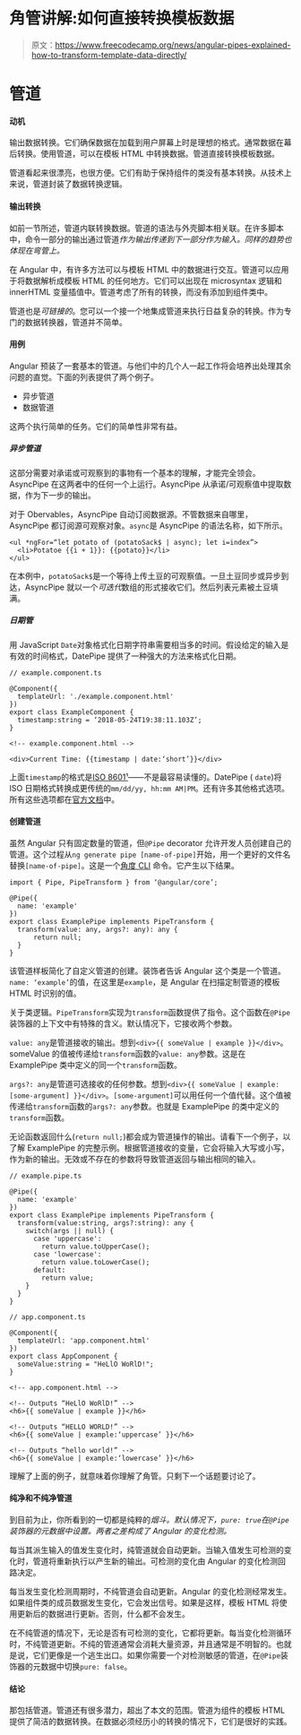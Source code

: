 # 角管讲解:如何直接转换模板数据

> 原文：<https://www.freecodecamp.org/news/angular-pipes-explained-how-to-transform-template-data-directly/>

# **管道**

#### **动机**

输出数据转换。它们确保数据在加载到用户屏幕上时是理想的格式。通常数据在幕后转换。使用管道，可以在模板 HTML 中转换数据。管道直接转换模板数据。

管道看起来很漂亮，也很方便。它们有助于保持组件的类没有基本转换。从技术上来说，管道封装了数据转换逻辑。

#### **输出转换**

如前一节所述，管道内联转换数据。管道的语法与外壳脚本相关联。在许多脚本中，命令一部分的输出通过管道*作为输出传递到下一部分作为输入。同样的趋势也体现在弯管上。*

在 Angular 中，有许多方法可以与模板 HTML 中的数据进行交互。管道可以应用于将数据解析成模板 HTML 的任何地方。它们可以出现在 microsyntax 逻辑和 innerHTML 变量插值中。管道考虑了所有的转换，而没有添加到组件类中。

管道也是*可链接的*。您可以一个接一个地集成管道来执行日益复杂的转换。作为专门的数据转换器，管道并不简单。

#### **用例**

Angular 预装了一套基本的管道。与他们中的几个人一起工作将会培养出处理其余问题的直觉。下面的列表提供了两个例子。

*   异步管道
*   数据管道

这两个执行简单的任务。它们的简单性非常有益。

##### **异步管道**

这部分需要对承诺或可观察到的事物有一个基本的理解，才能完全领会。AsyncPipe 在这两者中的任何一个上运行。AsyncPipe 从承诺/可观察值中提取数据，作为下一步的输出。

对于 Obervables，AsyncPipe 自动订阅数据源。不管数据来自哪里，AsyncPipe 都订阅源可观察对象。`async`是 AsyncPipe 的语法名称，如下所示。

```
<ul *ngFor=“let potato of (potatoSack$ | async); let i=index”>
  <li>Potatoe {{i + 1}}: {{potato}}</li>
</ul>
```

在本例中，`potatoSack$`是一个等待上传土豆的可观察值。一旦土豆同步或异步到达，AsyncPipe 就以一个*可迭代*数组的形式接收它们。然后列表元素被土豆填满。

##### **日期管**

用 JavaScript `Date`对象格式化日期字符串需要相当多的时间。假设给定的输入是有效的时间格式，DatePipe 提供了一种强大的方法来格式化日期。

```
// example.component.ts

@Component({
  templateUrl: './example.component.html'
})
export class ExampleComponent {
  timestamp:string = ‘2018-05-24T19:38:11.103Z’;
}
```

```
<!-- example.component.html -->

<div>Current Time: {{timestamp | date:‘short’}}</div>
```

上面`timestamp`的格式是[ISO 8601¹](https://en.wikipedia.org/wiki/ISO_8601)——不是最容易读懂的。DatePipe ( `date`)将 ISO 日期格式转换成更传统的`mm/dd/yy, hh:mm AM|PM`。还有许多其他格式选项。所有这些选项都在[官方文档](https://angular.io/api/common/DatePipe)中。

#### **创建管道**

虽然 Angular 只有固定数量的管道，但`@Pipe` decorator 允许开发人员创建自己的管道。这个过程从`ng generate pipe [name-of-pipe]`开始，用一个更好的文件名替换`[name-of-pipe]`。这是一个[角度 CLI](https://cli.angular.io/) 命令。它产生以下结果。

```
import { Pipe, PipeTransform } from ‘@angular/core’;

@Pipe({
  name: 'example'
})
export class ExamplePipe implements PipeTransform {
  transform(value: any, args?: any): any {
      return null;
  }
}
```

该管道样板简化了自定义管道的创建。装饰者告诉 Angular 这个类是一个管道。`name: ‘example’`的值，在这里是`example`，是 Angular 在扫描定制管道的模板 HTML 时识别的值。

关于类逻辑。`PipeTransform`实现为`transform`函数提供了指令。这个函数在`@Pipe`装饰器的上下文中有特殊的含义。默认情况下，它接收两个参数。

`value: any`是管道接收的输出。想到`<div>{{ someValue | example }}</div>`。someValue 的值被传递给`transform`函数的`value: any`参数。这是在 ExamplePipe 类中定义的同一个`transform`函数。

`args?: any`是管道可选接收的任何参数。想到`<div>{{ someValue | example:[some-argument] }}</div>`。`[some-argument]`可以用任何一个值代替。这个值被传递给`transform`函数的`args?: any`参数。也就是 ExamplePipe 的类中定义的`transform`函数。

无论函数返回什么(`return null;`)都会成为管道操作的输出。请看下一个例子，以了解 ExamplePipe 的完整示例。根据管道接收的变量，它会将输入大写或小写，作为新的输出。无效或不存在的参数将导致管道返回与输出相同的输入。

```
// example.pipe.ts

@Pipe({
  name: 'example'
})
export class ExamplePipe implements PipeTransform {
  transform(value:string, args?:string): any {
    switch(args || null) {
      case 'uppercase':
        return value.toUpperCase();
      case 'lowercase':
        return value.toLowerCase();
      default:
        return value;
    }
  }
}
```

```
// app.component.ts

@Component({
  templateUrl: 'app.component.html'
})
export class AppComponent {
  someValue:string = "HeLlO WoRlD!";
}
```

```
<!-- app.component.html -->

<!-- Outputs “HeLlO WoRlD!” -->
<h6>{{ someValue | example }}</h6>

<!-- Outputs “HELLO WORLD!” -->
<h6>{{ someValue | example:‘uppercase’ }}</h6>

<!-- Outputs “hello world!” -->
<h6>{{ someValue | example:‘lowercase’ }}</h6>
```

理解了上面的例子，就意味着你理解了角管。只剩下一个话题要讨论了。

#### **纯净和不纯净管道**

到目前为止，你所看到的一切都是纯粹的*烟斗。默认情况下，`pure: true`在`@Pipe`装饰器的元数据中设置。两者之差构成了 Angular 的变化检测。*

每当其派生输入的值发生变化时，纯管道就会自动更新。当输入值发生可检测的变化时，管道将重新执行以产生新的输出。可检测的变化由 Angular 的变化检测回路决定。

每当发生变化检测周期时，不纯管道会自动更新。Angular 的变化检测经常发生。如果组件类的成员数据发生变化，它会发出信号。如果是这样，模板 HTML 将使用更新后的数据进行更新。否则，什么都不会发生。

在不纯管道的情况下，无论是否有可检测的变化，它都将更新。每当变化检测循环时，不纯管道更新。不纯的管道通常会消耗大量资源，并且通常是不明智的。也就是说，它们更像是一个逃生出口。如果你需要一个对检测敏感的管道，在`@Pipe`装饰器的元数据中切换`pure: false`。

#### **结论**

那包括管道。管道还有很多潜力，超出了本文的范围。管道为组件的模板 HTML 提供了简洁的数据转换。在数据必须经历小的转换的情况下，它们是很好的实践。